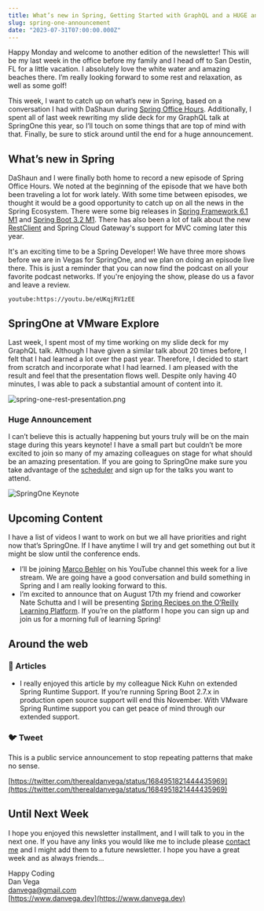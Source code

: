 ```yaml
---
title: What’s new in Spring, Getting Started with GraphQL and a HUGE announcement
slug: spring-one-announcement
date: "2023-07-31T07:00:00.000Z"
---
```


Happy Monday and welcome to another edition of the newsletter! This will be my last week in the office before my family and I head off to San Destin, FL for a little vacation. I absolutely love the white water and amazing beaches there. I’m really looking forward to some rest and relaxation, as well as some golf!

This week, I want to catch up on what’s new in Spring, based on a conversation I had with DaShaun during [Spring Office Hours](https://springofficehours.io/). Additionally, I spent all of last week rewriting my slide deck for my GraphQL talk at SpringOne this year, so I’ll touch on some things that are top of mind with that. Finally, be sure to stick around until the end for a huge announcement.

## What’s new in Spring

DaShaun and I were finally both home to record a new episode of Spring Office Hours. We noted at the beginning of the episode that we have both been traveling a lot for work lately. With some time between episodes, we thought it would be a good opportunity to catch up on all the news in the Spring Ecosystem. There were some big releases in [Spring Framework 6.1 M1](https://spring.io/blog/2023/06/15/spring-framework-6-1-m1-released) and [Spring Boot 3.2 M1](https://github.com/spring-projects/spring-boot/wiki/Spring-Boot-3.2.0-M1-Release-Notes). There has also been a lot of talk about the new [RestClient](https://spring.io/blog/2023/07/13/new-in-spring-6-1-restclient) and Spring Cloud Gateway's support for MVC coming later this year.

It's an exciting time to be a Spring Developer! We have three more shows before we are in Vegas for SpringOne, and we plan on doing an episode live there. This is just a reminder that you can now find the podcast on all your favorite podcast networks. If you're enjoying the show, please do us a favor and leave a review.

`youtube:https://youtu.be/eUKqjRV1zEE`

## SpringOne at VMware Explore

Last week, I spent most of my time working on my slide deck for my GraphQL talk. Although I have given a similar talk about 20 times before, I felt that I had learned a lot over the past year. Therefore, I decided to start from scratch and incorporate what I had learned. I am pleased with the result and feel that the presentation flows well. Despite only having 40 minutes, I was able to pack a substantial amount of content into it.

![spring-one-rest-presentation.png](/images/newsletter/2023/07/31/spring-one-rest-presentation.png)

### Huge Announcement

I can’t believe this is actually happening but yours truly will be on the main stage during this years keynote! I have a small part but couldn’t be more excited to join so many of my amazing colleagues on stage for what should be an amazing presentation. If you are going to SpringOne make sure you take advantage of the [scheduler](https://event.vmware.com/flow/vmware/explore2023lv/content/page/catalog?search.sessiontype=1684866685619001w4UD&src=WWW_us_MRC_dqgsrvt1ho7td&cid=7012H000000wtgaQAA) and sign up for the talks you want to attend.

![SpringOne Keynote](/images/newsletter/2023/07/31/spring-one-keynote.png)

## Upcoming Content

I have a list of videos I want to work on but we all have priorities and right now that’s SpringOne. If I have anytime I will try and get something out but it might be slow until the conference ends.

- I’ll be joining [Marco Behler](https://twitter.com/MarcoBehler/status/1684858548235198464) on his YouTube channel this week for a live stream. We are going have a good conversation and build something in Spring and I am really looking forward to this.
- I’m excited to announce that on August 17th my friend and coworker Nate Schutta and I will be presenting [Spring Recipes on the O’Reilly Learning Platform](https://learning.oreilly.com/live-events/spring-recipes/0636920095810/). If you’re on the platform I hope you can sign up and join us for a morning full of learning Spring!

## Around the web

### 📝 Articles

- I really enjoyed this article by my colleague Nick Kuhn on extended Spring Runtime Support. If you’re running Spring Boot 2.7.x in production open source support will end this November. With VMware Spring Runtime support you can get peace of mind through our extended support.

### 🐦 Tweet

This is a public service announcement to stop repeating patterns that make no sense.

[https://twitter.com/therealdanvega/status/1684951821444435969](https://twitter.com/therealdanvega/status/1684951821444435969)

## Until Next Week

I hope you enjoyed this newsletter installment, and I will talk to you in the next one. If you have any links you would like me to include please [contact me](http://twitter.com/therealdanvega) and I might add them to a future newsletter. I hope you have a great week and as always friends...

Happy Coding<br/>
Dan Vega<br/>
danvega@gmail.com<br/>
[https://www.danvega.dev](https://www.danvega.dev)
